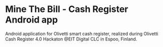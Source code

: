 # Mine The Bill - Cash Register Android app
Android application for Olivetti smart cash register, realized during Olivetti Cash Register 4.0 Hackaton @EIT Digital CLC in Espoo, Finland.
